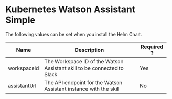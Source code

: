 # Kubernetes Watson Assistant Simple

The following  values can be set  when you install the Helm Chart.

  | Name          | Description | Required ? |
  | ------------- | ----------- | ---------- |
  | workspaceId | The Workspace ID of the Watson Assistant  skill to be connected to Slack | Yes |
  | assistantUrl | The API endpoint for the Watson Assistant instance with the skill | No |

